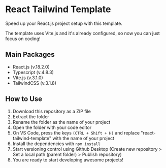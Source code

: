 # React Tailwind Template

Speed up your React.js project setup with this template.

The template uses Vite.js and it's already configured, so now you can just focus on coding!

## Main Packages

-   React.js (v.18.2.0)
-   Typescript (v.4.8.3)
-   Vite.js (v.3.1.0)
-   TailwindCSS (v.3.1.8)

## How to Use

1. Download this repository as a ZIP file
2. Extract the folder
3. Rename the folder as the name of your project
4. Open the folder with your code editor
5. On VS Code, press the keys `(CTRL + Shift + H)` and replace "react-tailwind-template" with the name of your project
6. Install the dependencies with `npm install`
7. Start versioning control using Github Desktop (Create new repository > Set a local path (parent folder) > Publish repository)
8. You are ready to start developing awesome projects!
